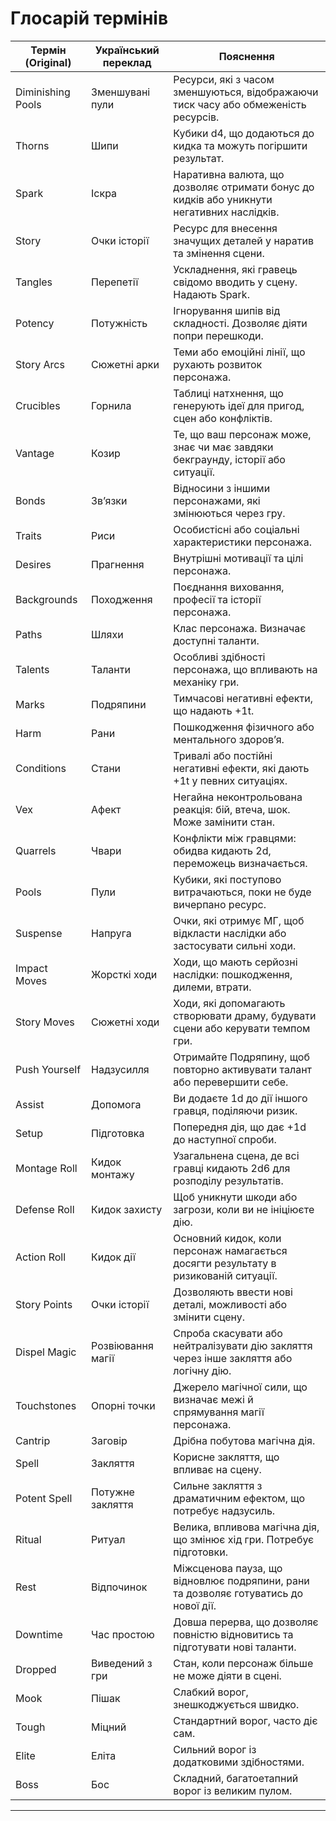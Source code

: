 # Глосарій термінів

| **Термін (Original)** | **Український переклад** | **Пояснення**                                                                                |
| --------------------- | ------------------------ | -------------------------------------------------------------------------------------------- |
| Diminishing Pools     | Зменшувані пули          | Ресурси, які з часом зменшуються, відображаючи тиск часу або обмеженість ресурсів.           |
| Thorns                | Шипи                     | Кубики d4, що додаються до кидка та можуть погіршити результат.                              |
| Spark                 | Іскра                    | Наративна валюта, що дозволяє отримати бонус до кидків або уникнути негативних наслідків.   |
| Story                 | Очки історії             | Ресурс для внесення значущих деталей у наратив та змінення сцени.                            |
| Tangles               | Перепетії                | Ускладнення, які гравець свідомо вводить у сцену. Надають Spark.                             |
| Potency               | Потужність               | Ігнорування шипів від складності. Дозволяє діяти попри перешкоди.                            |
| Story Arcs            | Сюжетні арки             | Теми або емоційні лінії, що рухають розвиток персонажа.                                      |
| Crucibles             | Горнила                  | Таблиці натхнення, що генерують ідеї для пригод, сцен або конфліктів.                        |
| Vantage               | Козир                    | Те, що ваш персонаж може, знає чи має завдяки бекграунду, історії або ситуації.              |
| Bonds                 | Зв’язки                  | Відносини з іншими персонажами, які змінюються через гру.                                     |
| Traits                | Риси                     | Особистісні або соціальні характеристики персонажа.                                          |
| Desires               | Прагнення                | Внутрішні мотивації та цілі персонажа.                                                       |
| Backgrounds           | Походження               | Поєднання виховання, професії та історії персонажа.                                          |
| Paths                 | Шляхи                    | Клас персонажа. Визначає доступні таланти.                                                   |
| Talents               | Таланти                  | Особливі здібності персонажа, що впливають на механіку гри.                                  |
| Marks                 | Подряпини                | Тимчасові негативні ефекти, що надають +1t.                                                  |
| Harm                  | Рани                     | Пошкодження фізичного або ментального здоров’я.                                              |
| Conditions            | Стани                    | Тривалі або постійні негативні ефекти, які дають +1t у певних ситуаціях.                    |
| Vex                   | Афект                    | Негайна неконтрольована реакція: бій, втеча, шок. Може замінити стан.                        |
| Quarrels              | Чвари                    | Конфлікти між гравцями: обидва кидають 2d, переможець визначається.                          |
| Pools                 | Пули                     | Кубики, які поступово витрачаються, поки не буде вичерпано ресурс.                          |
| Suspense              | Напруга                  | Очки, які отримує МГ, щоб відкласти наслідки або застосувати сильні ходи.                    |
| Impact Moves          | Жорсткі ходи             | Ходи, що мають серйозні наслідки: пошкодження, дилеми, втрати.                               |
| Story Moves           | Сюжетні ходи             | Ходи, які допомагають створювати драму, будувати сцени або керувати темпом гри.              |
| Push Yourself         | Надзусилля               | Отримайте Подряпину, щоб повторно активувати талант або перевершити себе.                   |
| Assist                | Допомога                 | Ви додаєте 1d до дії іншого гравця, поділяючи ризик.                                         |
| Setup                 | Підготовка               | Попередня дія, що дає +1d до наступної спроби.                                               |
| Montage Roll          | Кидок монтажу            | Узагальнена сцена, де всі гравці кидають 2d6 для розподілу результатів.                     |
| Defense Roll          | Кидок захисту            | Щоб уникнути шкоди або загрози, коли ви не ініціюєте дію.                                     |
| Action Roll           | Кидок дії                | Основний кидок, коли персонаж намагається досягти результату в ризикованій ситуації.         |
| Story Points          | Очки історії             | Дозволяють ввести нові деталі, можливості або змінити сцену.                                 |
| Dispel Magic          | Розвіювання магії        | Спроба скасувати або нейтралізувати дію закляття через інше закляття або логічну дію.       |
| Touchstones           | Опорні точки             | Джерело магічної сили, що визначає межі й спрямування магії персонажа.                      |
| Cantrip               | Заговір                  | Дрібна побутова магічна дія.                                                                 |
| Spell                 | Закляття                 | Корисне закляття, що впливає на сцену.                                                       |
| Potent Spell          | Потужне закляття         | Сильне закляття з драматичним ефектом, що потребує надзусиль.                                |
| Ritual                | Ритуал                   | Велика, впливова магічна дія, що змінює хід гри. Потребує підготовки.                        |
| Rest                  | Відпочинок               | Міжсценова пауза, що відновлює подряпини, рани та дозволяє готуватись до нової дії.          |
| Downtime              | Час простою              | Довша перерва, що дозволяє повністю відновитись та підготувати нові таланти.                |
| Dropped               | Виведений з гри          | Стан, коли персонаж більше не може діяти в сцені.                                            |
| Mook                  | Пішак                    | Слабкий ворог, знешкоджується швидко.                                                       |
| Tough                 | Міцний                   | Стандартний ворог, часто діє сам.                                                           |
| Elite                 | Еліта                    | Сильний ворог із додатковими здібностями.                                                   |
| Boss                  | Бос                      | Складний, багатоетапний ворог із великим пулом.                                             |

---